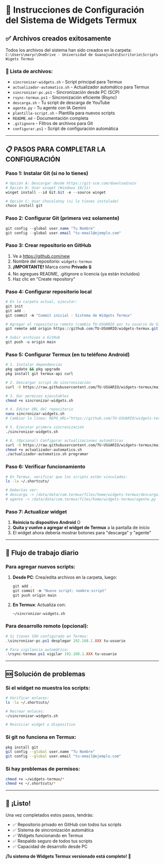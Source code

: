 # 🔧 Instrucciones de Configuración del Sistema de Widgets Termux

## ✅ Archivos creados exitosamente

Todos los archivos del sistema han sido creados en la carpeta:
`C:\Users\maryc\OneDrive - Universidad de Guanajuato\Escritorio\Scripts Wigets Termux`

### 📄 Lista de archivos:
- `sincronizar-widgets.sh` - Script principal para Termux
- `actualizador-automatico.sh` - Actualizador automático para Termux  
- `sincronizar-pc.ps1` - Sincronización desde PC (SCP)
- `rsync-termux.ps1` - Sincronización eficiente (Rsync)
- `descarga.sh` - Tu script de descarga de YouTube
- `agente.py` - Tu agente con IA Gemini
- `plantilla-script.sh` - Plantilla para nuevos scripts
- `README.md` - Documentación completa
- `.gitignore` - Filtros de archivos para Git
- `configurar.ps1` - Script de configuración automática

---

## 📋 PASOS PARA COMPLETAR LA CONFIGURACIÓN

### Paso 1: Instalar Git (si no lo tienes)
```powershell
# Opción A: Descargar desde https://git-scm.com/download/win
# Opción B: Usar winget (Windows 10/11)
winget install --id Git.Git -e --source winget

# Opción C: Usar Chocolatey (si lo tienes instalado)
choco install git
```

### Paso 2: Configurar Git (primera vez solamente)
```powershell
git config --global user.name "Tu Nombre"
git config --global user.email "tu-email@ejemplo.com"
```

### Paso 3: Crear repositorio en GitHub
1. Ve a https://github.com/new
2. Nombre del repositorio: `widgets-termux`
3. **¡IMPORTANTE!** Marca como **Privado** 🔒
4. No agregues README, .gitignore o licencia (ya están incluidos)
5. Haz clic en "Create repository"

### Paso 4: Configurar repositorio local
```powershell
# En la carpeta actual, ejecutar:
git init
git add .
git commit -m "Commit inicial - Sistema de Widgets Termux"

# Agregar el repositorio remoto (cambia TU-USUARIO por tu usuario de GitHub)
git remote add origin https://github.com/TU-USUARIO/widgets-termux.git

# Subir archivos a GitHub
git push -u origin main
```

### Paso 5: Configurar Termux (en tu teléfono Android)
```bash
# 1. Instalar dependencias
pkg update && pkg upgrade
pkg install git termux-api curl

# 2. Descargar script de sincronización
curl -O https://raw.githubusercontent.com/TU-USUARIO/widgets-termux/main/sincronizar-widgets.sh

# 3. Dar permisos ejecutables
chmod +x sincronizar-widgets.sh

# 4. Editar URL del repositorio
nano sincronizar-widgets.sh
# Cambiar la línea: REPO_URL="https://github.com/TU-USUARIO/widgets-termux.git"

# 5. Ejecutar primera sincronización
./sincronizar-widgets.sh

# 6. (Opcional) Configurar actualizaciones automáticas
curl -O https://raw.githubusercontent.com/TU-USUARIO/widgets-termux/main/actualizador-automatico.sh
chmod +x actualizador-automatico.sh
./actualizador-automatico.sh programar
```

### Paso 6: Verificar funcionamiento
```bash
# En Termux, verificar que los scripts estén vinculados:
ls -la ~/.shortcuts/

# Deberías ver:
# descarga -> /data/data/com.termux/files/home/widgets-termux/descarga.sh
# agente -> /data/data/com.termux/files/home/widgets-termux/agente.py
```

### Paso 7: Actualizar widget
1. **Reinicia tu dispositivo Android** O
2. **Quita y vuelve a agregar el widget de Termux** a la pantalla de inicio
3. El widget ahora debería mostrar botones para "descarga" y "agente"

---

## 🎯 Flujo de trabajo diario

### Para agregar nuevos scripts:
1. **Desde PC**: Crea/edita archivos en la carpeta, luego:
   ```powershell
   git add .
   git commit -m "Nuevo script: nombre-script"
   git push origin main
   ```

2. **En Termux**: Actualiza con:
   ```bash
   ~/sincronizar-widgets.sh
   ```

### Para desarrollo remoto (opcional):
```powershell
# Si tienes SSH configurado en Termux:
.\sincronizar-pc.ps1 desplegar 192.168.1.XXX tu-usuario

# Para vigilancia automática:
.\rsync-termux.ps1 vigilar 192.168.1.XXX tu-usuario
```

---

## 🆘 Solución de problemas

### Si el widget no muestra los scripts:
```bash
# Verificar enlaces:
ls -la ~/.shortcuts/

# Recrear enlaces:
~/sincronizar-widgets.sh

# Reiniciar widget o dispositivo
```

### Si git no funciona en Termux:
```bash
pkg install git
git config --global user.name "Tu Nombre"
git config --global user.email "tu-email@ejemplo.com"
```

### Si hay problemas de permisos:
```bash
chmod +x ~/widgets-termux/*
chmod +x ~/.shortcuts/*
```

---

## 🎉 ¡Listo!

Una vez completados estos pasos, tendrás:
- ✅ Repositorio privado en GitHub con todos tus scripts
- ✅ Sistema de sincronización automática
- ✅ Widgets funcionando en Termux
- ✅ Respaldo seguro de todos tus scripts
- ✅ Capacidad de desarrollo desde PC

**¡Tu sistema de Widgets Termux versionado está completo!** 🚀